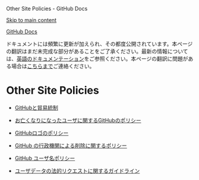Other Site Policies - GitHub Docs

[Skip to main content](#main-content)

[](/ja)[GitHub Docs](/ja)

ドキュメントには頻繁に更新が加えられ、その都度公開されています。本ページの翻訳はまだ未完成な部分があることをご了承ください。最新の情報については、[英語のドキュメンテーション](/en)をご参照ください。本ページの翻訳に問題がある場合は[こちらまで](https://github.com/contact?form[subject]=translation%20issue%20on%20docs.github.com&form[comments]=)ご連絡ください。

Other Site Policies
==========

* [GitHubと貿易統制](/ja/site-policy/other-site-policies/github-and-trade-controls)

* [お亡くなりになったユーザに関するGitHubのポリシー](/ja/site-policy/other-site-policies/github-deceased-user-policy)

* [GitHubロゴのポリシー](/ja/site-policy/other-site-policies/github-logo-policy)

* [GitHub の行政機関による削除に関するポリシー](/ja/site-policy/other-site-policies/github-government-takedown-policy)

* [GitHub ユーザ名ポリシー](/ja/site-policy/other-site-policies/github-username-policy)

* [ユーザデータの法的リクエストに関するガイドライン](/ja/site-policy/other-site-policies/guidelines-for-legal-requests-of-user-data)
